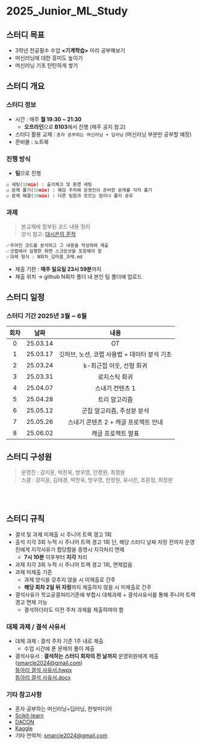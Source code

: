 # 2025_Junior_ML_Study

## 스터디 목표
- 3학년 전공필수 수업 **<기계학습>** 미리 공부해보기
- 머신러닝에 대한 흥미도 높이기
- 머신러닝 기초 탄탄하게 쌓기

## 스터디 개요
### 스터디 정보
- 시간 : 매주 **월 19:30 ~ 21:30**
	- **오프라인**으로 **B103**에서 진행 (매주 공지 참고)
- 스터디 활용 교재 : `혼자 공부하는 머신러닝 + 딥러닝` (머신러닝 부분만 공부할 예정)
- 준비물 : 노트북

### 진행 방식
- **팀**으로 진행
```python 
☑️ 세팅(10min) : 출석체크 및 환경 세팅 
☑️ 문제 풀기(50min) : 해당 주차에 운영진이 준비한 문제를 각자 풀기
☑️ 문제 해결(30min) : 다른 팀원과 모르는 점이나 풀이 공유
```

### 과제
> 본교재에 첨부된 코드 내용 정리<br>
> 양식 참고: [대시은의 흔적](https://delightful-pheasant-bd0.notion.site/2-17ab95ee0b3880479f7aefe0e9786652)
```python 
✅주어진 코드를 분석하고 그 내용을 작성하여 제출
✅코랩에서 실행한 화면 스크린샷을 포함해야 함
✅과제 형식 : N회차_김마클_과제.md
```


- 제출 기한 : **매주 일요일 23시 59분**까지
- 제출 위치 → github N회차 폴더 내 본인 팀 폴더에 업로드

## 스터디 일정
### 스터디 기간 2025년 3월 ~ 6월
|회차|날짜|내용|
|:---:|:---:|:---:|
|0|25.03.14|OT|
|1|25.03.17|깃허브, 노션, 코랩 사용법 + 데이터 분석 기초|
|2|25.03.24|k-최근접 이웃, 선형 회귀|
|3|25.03.31|로지스틱 회귀|
|4|25.04.07|스내기 컨텐츠 1|
|5|25.04.28|트리 알고리즘|
|6|25.05.12|군집 알고리즘, 주성분 분석|
|7|25.05.26|스내기 콘텐츠 2 + 캐글 프로젝트 안내|
|8|25.06.02|캐글 프로젝트 발표|


## 스터디 구성원
> 운영진 : 강지윤, 박찬욱, 방우영, 안정원, 최정완 <br>
> 스클 : 강지윤, 김태경, 박찬욱, 방우영, 안정원, 유시은, 조윤정, 최정완

<br> <br>

## 스터디 규칙
- 결석 및 과제 미제출 시 주니어 트랙 경고 1회
- 출석 지각 3회 누적 시 주니어 트랙 경고 1회 단, 해당 스터디 날짜 자정 전까지 운영진에게 지각사유가 합당함을 증명시 지각처리 면제
	- **7시 10분** 이후부터 **지각** 처리
- 과제 지각 3회 누적 시 주니어 트랙 경고 1회, 면제없음 
- 과제 미제출 기준
 	- 과제 양식을 갖추지 않을 시 미제출로 간주
	- **해당 회차 2일 뒤 자정**까지 제출하지 않을 시 미제출로 간주
- 결석사유가 학교공결처리기준에 부합시 대체과제 + 결석사유서를 통해 주니어 트랙 경고 면제 가능
	- 결석하더라도 이전 주차 과제를 제출하여야 함
	
### 대체 과제 / 결석 사유서
- 대체 과제 : 결석 주차 기준 1주 내로 제출
	- 수업 시간에 푼 문제의 풀이 제출
- 결석사유서 : **결석하는 스터디 회차의 전 날까지** 운영위원에게 제출(smarcle2024@gmail.com) <br>
[동아리 결석 사유서.hwpx](~~) <br>
[동아리 결석 사유서.docx](~~)

  

### 기타 참고사항
- 혼자 공부하는 머신러닝+딥러닝, 한빛미디어
- [Scikit-learn](https://scikit-learn.org/stable/index.html)
- [DACON](https://dacon.io/)
- [Kaggle](https://www.kaggle.com/)
- 기타 연락처: smarcle2024@gmail.com
